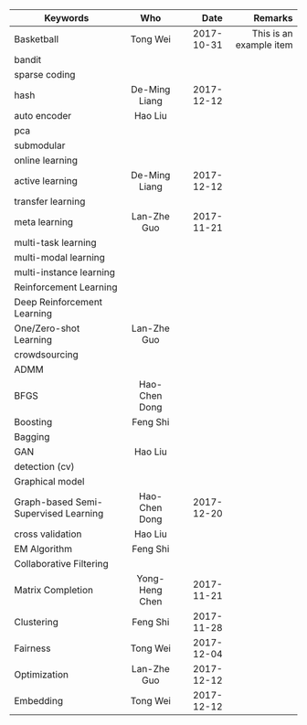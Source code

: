 | Keywords       | Who           | Date  | Remarks
| ------------- |:-------------:| --------------:|------------:|
|Basketball			|   Tong Wei    |   2017-10-31   |     This is an example item   |
|bandit			|       |       |          |
|sparse coding		|       |       |          |	
|hash			| De-Ming Liang      | 2017-12-12       |          |
|auto encoder			| Hao Liu      |       |          |
|pca			|       |       |          |
|submodular			|       |       |          |
|online learning			|       |       |          |
|active learning			|  De-Ming Liang     |   2017-12-12    |          |
|transfer learning		|       |       |          |
|meta learning        |Lan-Zhe Guo    |   2017-11-21    |          |
|multi-task learning		|       |       |          |	
|multi-modal learning			|       |       |          |
|multi-instance learning			|       |       |          |
|Reinforcement Learning		|       |       |          |	
|Deep Reinforcement Learning		|       |       |          |	
|One/Zero-shot Learning			|  Lan-Zhe Guo     |       |          |
|crowdsourcing			|       |       |          |
|ADMM			|       |       |          |
|BFGS			|   Hao-Chen Dong   |       |          |
|Boosting			|Feng Shi|       |          |
|Bagging			|       |       |          |
|GAN			| Hao Liu      |       |          |
|detection (cv)			|      |   |          |
|Graphical model		|       |       |          |	
|Graph-based Semi-Supervised Learning			|   Hao-Chen Dong   |   2017-12-20    |          |
|cross validation	|	Hao Liu	|       |       |
|EM Algorithm			|Feng Shi|       |          |
|Collaborative Filtering   |       |       |          |
|Matrix Completion| Yong-Heng Chen | 2017-11-21|
|Clustering| Feng Shi | 2017-11-28|
|Fairness| Tong Wei | 2017-12-04|
|Optimization| Lan-Zhe Guo | 2017-12-12 |
|Embedding| Tong Wei | 2017-12-12   |

